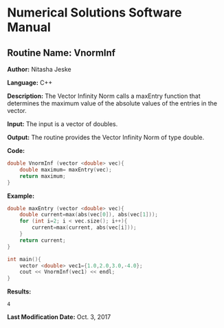 # Numerical Solutions Software Manual

## **Routine Name:** VnormInf

**Author:** Nitasha Jeske

**Language:** C++

**Description:** The Vector Infinity Norm calls a maxEntry function that determines the maximum value of the absolute values of the entries in the vector.

**Input:**  The input is a vector of doubles.

**Output:** The routine provides the Vector Infinity Norm of type double.

**Code:**
```C++
double VnormInf (vector <double> vec){
    double maximum= maxEntry(vec);
    return maximum;
}
```

**Example:**
```C++
double maxEntry (vector <double> vec){
    double current=max(abs(vec[0]), abs(vec[1]));
    for (int i=2; i < vec.size(); i++){
        current=max(current, abs(vec[i]));
    }
    return current;
}

int main(){
    vector <double> vec1={1.0,2.0,3.0,-4.0};
    cout << VnormInf(vec1) << endl;
}
```

**Results:**  
```
4
```

**Last Modification Date:** Oct. 3, 2017
